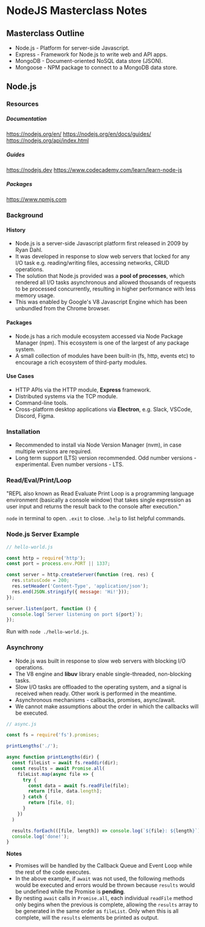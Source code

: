 # NodeJS Masterclass Notes

## Masterclass Outline

- Node.js - Platform for server-side Javascript.
- Express - Framework for Node.js to write web and API apps.
- MongoDB - Document-oriented NoSQL data store (JSON).
- Mongoose - NPM package to connect to a MongoDB data store.

## Node.js

### Resources

##### Documentation

https://nodejs.org/en/
https://nodejs.org/en/docs/guides/
https://nodejs.org/api/index.html

##### Guides

https://nodejs.dev
https://www.codecademy.com/learn/learn-node-js

##### Packages

https://www.npmjs.com

### Background

#### History

- Node.js is a server-side Javascript platform first released in 2009 by Ryan Dahl.
- It was developed in response to slow web servers that locked for any I/O task e.g. reading/writing files, accessing networks, CRUD operations.
- The solution that Node.js provided was a **pool of processes**, which rendered all I/O tasks asynchronous and allowed thousands of requests to be processed concurrently, resulting in higher performance with less memory usage.
- This was enabled by Google's V8 Javascript Engine which has been unbundled from the Chrome browser.

#### Packages

- Node.js has a rich module ecosystem accessed via Node Package Manager (npm). This ecosystem is one of the largest of any package system.
- A small collection of modules have been built-in (fs, http, events etc) to encourage a rich ecosystem of third-party modules.

#### Use Cases

- HTTP APIs via the HTTP module, **Express** framework.
- Distributed systems via the TCP module.
- Command-line tools.
- Cross-platform desktop applications via **Electron**, e.g. Slack, VSCode, Discord, Figma.

### Installation

- Recommended to install via Node Version Manager (nvm), in case multiple versions are required.
- Long term support (LTS) version recommended. Odd number versions - experimental. Even number versions - LTS.

### Read/Eval/Print/Loop

"REPL also known as Read Evaluate Print Loop is a programming language environment (basically a console window) that takes single expression as user input and returns the result back to the console after execution."

`node` in terminal to open.
`.exit` to close.
`.help` to list helpful commands.

### Node.js Server Example

```JavaScript
// hello-world.js

const http = require('http');
const port = process.env.PORT || 1337;

const server = http.createServer(function (req, res) {
  res.statusCode = 200;
  res.setHeader('Content-Type', 'application/json');
  res.end(JSON.stringify({ message: 'Hi!'}));
});

server.listen(port, function () {
  console.log(`Server listening on port ${port}`);
});
```
Run with `node ./hello-world.js`.

### Asynchrony

- Node.js was built in response to slow web servers with blocking I/O operations.
- The V8 engine and **libuv** library enable single-threaded, non-blocking tasks.
- Slow I/O tasks are offloaded to the operating system, and a signal is received when ready. Other work is performed in the meantime.
- Asynchronous mechanisms - callbacks, promises, async/await.
- We cannot make assumptions about the order in which the callbacks will be executed.

```JavaScript
// async.js

const fs = require('fs').promises;

printLengths('./');

async function printLengths(dir) {
  const fileList = await fs.readdir(dir);
  const results = await Promise.all(
    fileList.map(async file => {
      try {
        const data = await fs.readFile(file);
        return [file, data.length];
      } catch {
        return [file, 0];
      }
    })
  )

  results.forEach(([file, length]) => console.log(`${file}: ${length}`));
  console.log('done!');
}
```

**Notes**
- Promises will be handled by the Callback Queue and Event Loop while the rest of the code executes.
- In the above example, if `await` was not used, the following methods would be executed and errors would be thrown because `results` would be undefined while the Promise is **pending**.
- By nesting `await` calls in `Promise.all`, each individual `readFile` method only begins when the previous is complete, allowing the `results` array to be generated in the same order as `fileList`. Only when this is all complete, will the `results` elements be printed as output.
